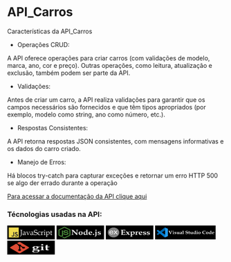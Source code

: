 # API_Carros
 
 Características da API_Carros

- Operações CRUD:

A API oferece operações para criar carros (com validações de  modelo, marca, ano,
cor e preço). Outras operações, como leitura, atualização e exclusão, também
podem ser parte da API.

- Validações:

Antes de criar um carro, a API realiza validações para garantir que os campos
necessários são fornecidos e que têm tipos apropriados (por exemplo, modelo como
string, ano como número, etc.).

- Respostas Consistentes:

A API retorna respostas JSON consistentes, com mensagens informativas e os dados
do carro criado.

- Manejo de Erros:

Há blocos try-catch para capturar exceções e retornar um erro HTTP 500 se algo der errado durante a operação

<a href="https://documenter.getpostman.com/view/34269147/2sA3Bt3puM">
Para acessar a documentação da API clique aqui
</a>

### Técnologias usadas na API:
<picture>
    <img src="./images/javaScript.jpg" width="110px"/>
    <img src="./images/nodeJs.jpg" width="110px" height="32px">
    <img src="./images//express.jpg" width="110px" height="32px">
    <img src="./images/vsCode.jpg" width="140px" height="32px">
    <img src="./images/git.jpg" width="110px" height="32px">
</picture>




